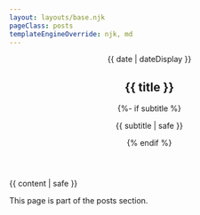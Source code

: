```yaml
---
layout: layouts/base.njk
pageClass: posts
templateEngineOverride: njk, md
---
```


<article class="article">
  <header>
    <time datetime="{{ date }}">{{ date | dateDisplay }}</time>
    <h1 class='title'>{{ title }}</h1>
        {%- if subtitle %}
          <p class="subtitle">{{ subtitle | safe }}</p>
        {% endif %}
  </header>
  {{ content | safe }}
</article>
<aside class="footnote">
  <p>
    This page is part of the posts section.
  </p>
</aside>
